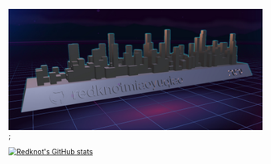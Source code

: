 ![Image](image.jpg);

[![Redknot's GitHub stats](https://github-readme-stats.vercel.app/api?username=redknotmiaoyuqiao)](https://github.com/anuraghazra/github-readme-stats)
